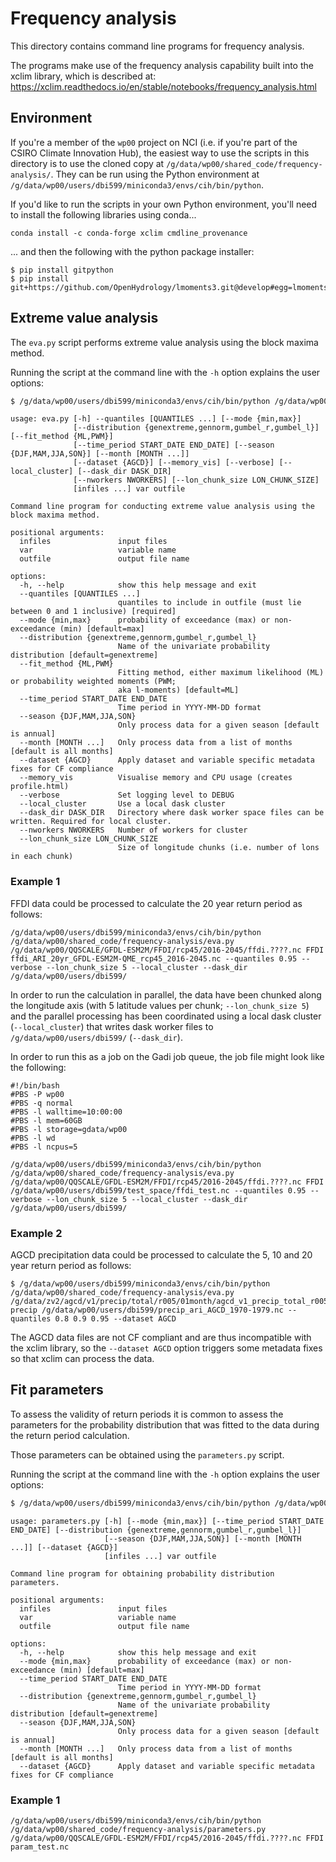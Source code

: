 # Frequency analysis

This directory contains command line programs for frequency analysis.

The programs make use of the frequency analysis capability built into the xclim library,
which is described at:  
https://xclim.readthedocs.io/en/stable/notebooks/frequency_analysis.html

## Environment

If you're a member of the `wp00` project on NCI
(i.e. if you're part of the CSIRO Climate Innovation Hub),
the easiest way to use the scripts in this directory is to use the cloned copy at `/g/data/wp00/shared_code/frequency-analysis/`.
They can be run using the Python environment at `/g/data/wp00/users/dbi599/miniconda3/envs/cih/bin/python`.

If you'd like to run the scripts in your own Python environment,
you'll need to install the following libraries using conda...
```
conda install -c conda-forge xclim cmdline_provenance
```
... and then the following with the python package installer:
```
$ pip install gitpython
$ pip install git+https://github.com/OpenHydrology/lmoments3.git@develop#egg=lmoments3
```

## Extreme value analysis

The `eva.py` script performs extreme value analysis using the block maxima method.

Running the script at the command line with the `-h` option explains the user options:

```bash
$ /g/data/wp00/users/dbi599/miniconda3/envs/cih/bin/python /g/data/wp00/shared_code/frequency-analysis/eva.py -h
```

```
usage: eva.py [-h] --quantiles [QUANTILES ...] [--mode {min,max}]
              [--distribution {genextreme,gennorm,gumbel_r,gumbel_l}] [--fit_method {ML,PWM}]
              [--time_period START_DATE END_DATE] [--season {DJF,MAM,JJA,SON}] [--month [MONTH ...]]
              [--dataset {AGCD}] [--memory_vis] [--verbose] [--local_cluster] [--dask_dir DASK_DIR]
              [--nworkers NWORKERS] [--lon_chunk_size LON_CHUNK_SIZE]
              [infiles ...] var outfile

Command line program for conducting extreme value analysis using the block maxima method.

positional arguments:
  infiles               input files
  var                   variable name
  outfile               output file name

options:
  -h, --help            show this help message and exit
  --quantiles [QUANTILES ...]
                        quantiles to include in outfile (must lie between 0 and 1 inclusive) [required]
  --mode {min,max}      probability of exceedance (max) or non-exceedance (min) [default=max]
  --distribution {genextreme,gennorm,gumbel_r,gumbel_l}
                        Name of the univariate probability distribution [default=genextreme]
  --fit_method {ML,PWM}
                        Fitting method, either maximum likelihood (ML) or probability weighted moments (PWM;
                        aka l-moments) [default=ML]
  --time_period START_DATE END_DATE
                        Time period in YYYY-MM-DD format
  --season {DJF,MAM,JJA,SON}
                        Only process data for a given season [default is annual]
  --month [MONTH ...]   Only process data from a list of months [default is all months]
  --dataset {AGCD}      Apply dataset and variable specific metadata fixes for CF compliance
  --memory_vis          Visualise memory and CPU usage (creates profile.html)
  --verbose             Set logging level to DEBUG
  --local_cluster       Use a local dask cluster
  --dask_dir DASK_DIR   Directory where dask worker space files can be written. Required for local cluster.
  --nworkers NWORKERS   Number of workers for cluster
  --lon_chunk_size LON_CHUNK_SIZE
                        Size of longitude chunks (i.e. number of lons in each chunk)
```

### Example 1

FFDI data could be processed to calculate the 20 year return period as follows:

```
/g/data/wp00/users/dbi599/miniconda3/envs/cih/bin/python /g/data/wp00/shared_code/frequency-analysis/eva.py /g/data/wp00/QQSCALE/GFDL-ESM2M/FFDI/rcp45/2016-2045/ffdi.????.nc FFDI ffdi_ARI_20yr_GFDL-ESM2M-QME_rcp45_2016-2045.nc --quantiles 0.95 --verbose --lon_chunk_size 5 --local_cluster --dask_dir /g/data/wp00/users/dbi599/
```

In order to run the calculation in parallel,
the data have been chunked along the longitude axis (with 5 latitude values per chunk; `--lon_chunk_size 5`)
and the parallel processing has been coordinated using a local dask cluster (`--local_cluster`)
that writes dask worker files to `/g/data/wp00/users/dbi599/` (`--dask_dir`).

In order to run this as a job on the Gadi job queue,
the job file might look like the following:

```
#!/bin/bash
#PBS -P wp00
#PBS -q normal
#PBS -l walltime=10:00:00
#PBS -l mem=60GB
#PBS -l storage=gdata/wp00
#PBS -l wd
#PBS -l ncpus=5

/g/data/wp00/users/dbi599/miniconda3/envs/cih/bin/python /g/data/wp00/shared_code/frequency-analysis/eva.py /g/data/wp00/QQSCALE/GFDL-ESM2M/FFDI/rcp45/2016-2045/ffdi.????.nc FFDI /g/data/wp00/users/dbi599/test_space/ffdi_test.nc --quantiles 0.95 --verbose --lon_chunk_size 5 --local_cluster --dask_dir /g/data/wp00/users/dbi599/
```

### Example 2

AGCD precipitation data could be processed to calculate the 5, 10 and 20 year return period as follows:
```
$ /g/data/wp00/users/dbi599/miniconda3/envs/cih/bin/python /g/data/wp00/shared_code/frequency-analysis/eva.py /g/data/zv2/agcd/v1/precip/total/r005/01month/agcd_v1_precip_total_r005_monthly_197* precip /g/data/wp00/users/dbi599/precip_ari_AGCD_1970-1979.nc --quantiles 0.8 0.9 0.95 --dataset AGCD 
```

The AGCD data files are not CF compliant and are thus incompatible with the xclim library,
so the `--dataset AGCD` option triggers some metadata fixes so that xclim can process the data.


## Fit parameters

To assess the validity of return periods it is common to assess the parameters for the
probability distribution that was fitted to the data during the return period calculation.

Those parameters can be obtained using the `parameters.py` script.

Running the script at the command line with the `-h` option explains the user options:

```bash
$ /g/data/wp00/users/dbi599/miniconda3/envs/cih/bin/python /g/data/wp00/shared_code/frequency-analysis/parameters.py -h
```

```
usage: parameters.py [-h] [--mode {min,max}] [--time_period START_DATE END_DATE] [--distribution {genextreme,gennorm,gumbel_r,gumbel_l}]
                     [--season {DJF,MAM,JJA,SON}] [--month [MONTH ...]] [--dataset {AGCD}]
                     [infiles ...] var outfile

Command line program for obtaining probability distribution parameters.

positional arguments:
  infiles               input files
  var                   variable name
  outfile               output file name

options:
  -h, --help            show this help message and exit
  --mode {min,max}      probability of exceedance (max) or non-exceedance (min) [default=max]
  --time_period START_DATE END_DATE
                        Time period in YYYY-MM-DD format
  --distribution {genextreme,gennorm,gumbel_r,gumbel_l}
                        Name of the univariate probability distribution [default=genextreme]
  --season {DJF,MAM,JJA,SON}
                        Only process data for a given season [default is annual]
  --month [MONTH ...]   Only process data from a list of months [default is all months]
  --dataset {AGCD}      Apply dataset and variable specific metadata fixes for CF compliance
```

### Example 1

```
/g/data/wp00/users/dbi599/miniconda3/envs/cih/bin/python /g/data/wp00/shared_code/frequency-analysis/parameters.py /g/data/wp00/QQSCALE/GFDL-ESM2M/FFDI/rcp45/2016-2045/ffdi.????.nc FFDI param_test.nc
```

